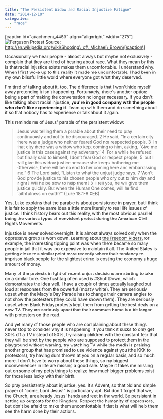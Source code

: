 ```yaml
---
title: "The Persistent Widow and Racial Injustice Fatigue"
date: "2014-12-10"
categories: 
  - "race"
---
```


\[caption id="attachment\_4453" align="alignright" width="276"\]![Ferguson Protest](images/Ferguson-Protest.jpg) Source: http://en.wikipedia.org/wiki/Shooting\_of\_Michael\_Brown\[/caption\]

Occasionally we hear people - almost always but maybe not exclusively - complain that they are tired of hearing about race. What they mean by this is that racial injustice exists makes them uncomfortable. I understand why. When I first woke up to this reality it made me uncomfortable. I had been in my own blissful little world where everyone got what they deserved.

I'm tired of talking about it, too. The difference is that I won't hide myself away pretending it isn't happening. Fortunately, there's another option: being a part of making the conversation no longer necessary. If you don't like talking about racial injustice, **you're in good company with the people who don't like experiencing it**. Team up with them and do something about it so that nobody has to experience or talk about it again.

<!--more-->

This reminds me of Jesus' parable of the persistent widow:

> Jesus was telling them a parable about their need to pray continuously and not to be discouraged. 2 He said, “In a certain city there was a judge who neither feared God nor respected people. 3  In that city there was a widow who kept coming to him, asking, ‘Give me justice in this case against my adversary.’ 4  For a while he refused but finally said to himself, I don’t fear God or respect people, 5  but I will give this widow justice because she keeps bothering me. Otherwise, there will be no end to her coming here and embarrassing me.” 6 The Lord said, “Listen to what the unjust judge says. 7 Won’t God provide justice to his chosen people who cry out to him day and night? Will he be slow to help them? 8  I tell you, he will give them justice quickly. But when the Human One comes, will he find faithfulness on earth?” (Luke 18:1-8 CEB)

Yes, Luke explains that the parable is about persistence in prayer, but I think it is fair to apply the same idea a little more literally to real life issues of justice. I think history bears out this reality, with the most obvious parallel being the various types of nonviolent protest during the American Civil Rights Movements.

Injustice is never solved overnight. It is almost always solved only when the oppressive group is worn down. Learning about [the Freedom Riders](http://anabaptistredux.com/freedom-riders-and-ferguson/ "Freedom Riders and Ferguson"), for example, the interesting tipping point was when there became so many people in jail that it was too expensive to maintain it all. The United States is getting close to a similar point more recently where their tendency to imprison black people for the slightest crime is costing the economy a huge amount of money.

Many of the protests in light of recent unjust decisions are starting to take on a similar tone. One hashtag often used is #ShutItDown, which demonstrates the idea well. I have a couple of times actually laughed out loud at responses from the powerful (mostly white). They are seriously upset when the Macy's Day Parade has to change their camera angles to not show the protesters (they could have shown them). They are seriously upset when Black Friday protests kept them from getting the best deals on a new TV. They are seriously upset that their commute home is a bit longer with protesters on the road.

And yet many of those people who are complaining about these things never stop to consider why it is happening. If you think it sucks to only get 30% off a TV instead of 50%, try raising children with the constant fear that they will be shot by the people who are supposed to protect them in the playground without warning, try watching TV while the media is praising another group that has promised to use violence against you (the KKK to protestors), try having slurs thrown at you on a regular basis, and so much more. I don't have to worry about these things, so my biggest inconveniences in life are missing a good sale. Maybe it takes me missing out on some of my petty things to realize how much bigger problems exist for those less lucky with their birth.

So pray persistently about injustice, yes. It's Advent, so that old and simple prayer of "come, Lord Jesus!" is particularly apt. But don't forget that we, the Church, are already Jesus' hands and feet in the world. Be persistent in setting up outposts for the Kingdom. Respect the humanity of oppressors, but don't be afraid to make them uncomfortable if that is what will help them see the harm done by their actions.
